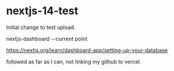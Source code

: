 # nextjs-14-test

Initial change to test upload.

nextjs-dashboard --current point


https://nextjs.org/learn/dashboard-app/setting-up-your-database

followed as far as I can, not linking my github to vercel.